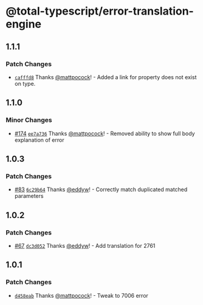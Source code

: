 # @total-typescript/error-translation-engine

## 1.1.1

### Patch Changes

- [`cafffd8`](https://github.com/mattpocock/ts-error-translator/commit/cafffd899b5394bac74ddaa99d648afa98875b55) Thanks [@mattpocock](https://github.com/mattpocock)! - Added a link for property does not exist on type.

## 1.1.0

### Minor Changes

- [#174](https://github.com/mattpocock/ts-error-translator/pull/174) [`ee7a736`](https://github.com/mattpocock/ts-error-translator/commit/ee7a7360a78f920e19c45efeb4d59a65973bc55b) Thanks [@mattpocock](https://github.com/mattpocock)! - Removed ability to show full body explanation of error

## 1.0.3

### Patch Changes

- [#83](https://github.com/mattpocock/ts-error-translator/pull/83) [`6c29b64`](https://github.com/mattpocock/ts-error-translator/commit/6c29b640de019b59fe8c780a8cf139724a6c3efc) Thanks [@eddyw](https://github.com/eddyw)! - Correctly match duplicated matched parameters

## 1.0.2

### Patch Changes

- [#67](https://github.com/mattpocock/ts-error-translator/pull/67) [`dc3d052`](https://github.com/mattpocock/ts-error-translator/commit/dc3d0528b8fa7bd0af38d9f3603d4e836f09e7dd) Thanks [@eddyw](https://github.com/eddyw)! - Add translation for 2761

## 1.0.1

### Patch Changes

- [`d458eab`](https://github.com/mattpocock/ts-error-translator/commit/d458eabd0bd2481867eb69661163de2505411133) Thanks [@mattpocock](https://github.com/mattpocock)! - Tweak to 7006 error
